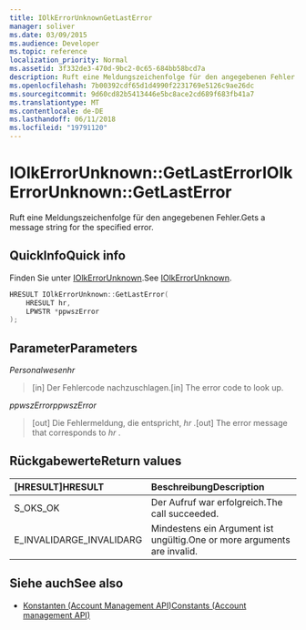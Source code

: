 ```yaml
---
title: IOlkErrorUnknownGetLastError
manager: soliver
ms.date: 03/09/2015
ms.audience: Developer
ms.topic: reference
localization_priority: Normal
ms.assetid: 3f332de3-470d-9bc2-0c65-684bb58bcd7a
description: Ruft eine Meldungszeichenfolge für den angegebenen Fehler.
ms.openlocfilehash: 7b00392cdf65d1d4990f2231769e5126c9ae26dc
ms.sourcegitcommit: 9d60cd82b5413446e5bc8ace2cd689f683fb41a7
ms.translationtype: MT
ms.contentlocale: de-DE
ms.lasthandoff: 06/11/2018
ms.locfileid: "19791120"
---
```

# <a name="iolkerrorunknowngetlasterror"></a><span data-ttu-id="e74e4-103">IOlkErrorUnknown::GetLastError</span><span class="sxs-lookup"><span data-stu-id="e74e4-103">IOlkErrorUnknown::GetLastError</span></span>

<span data-ttu-id="e74e4-104">Ruft eine Meldungszeichenfolge für den angegebenen Fehler.</span><span class="sxs-lookup"><span data-stu-id="e74e4-104">Gets a message string for the specified error.</span></span> 
  
## <a name="quick-info"></a><span data-ttu-id="e74e4-105">QuickInfo</span><span class="sxs-lookup"><span data-stu-id="e74e4-105">Quick info</span></span>

<span data-ttu-id="e74e4-106">Finden Sie unter [IOlkErrorUnknown](iolkerrorunknown.md).</span><span class="sxs-lookup"><span data-stu-id="e74e4-106">See [IOlkErrorUnknown](iolkerrorunknown.md).</span></span>
  
```cpp
HRESULT IOlkErrorUnknown::GetLastError(  
    HRESULT hr, 
    LPWSTR *ppwszError 
); 

```

## <a name="parameters"></a><span data-ttu-id="e74e4-107">Parameter</span><span class="sxs-lookup"><span data-stu-id="e74e4-107">Parameters</span></span>

<span data-ttu-id="e74e4-108">_Personalwesen_</span><span class="sxs-lookup"><span data-stu-id="e74e4-108">_hr_</span></span>
  
> <span data-ttu-id="e74e4-109">[in] Der Fehlercode nachzuschlagen.</span><span class="sxs-lookup"><span data-stu-id="e74e4-109">[in] The error code to look up.</span></span>
    
<span data-ttu-id="e74e4-110">_ppwszError_</span><span class="sxs-lookup"><span data-stu-id="e74e4-110">_ppwszError_</span></span>
  
> <span data-ttu-id="e74e4-111">[out] Die Fehlermeldung, die entspricht, *hr* .</span><span class="sxs-lookup"><span data-stu-id="e74e4-111">[out] The error message that corresponds to  *hr*  .</span></span> 
    
## <a name="return-values"></a><span data-ttu-id="e74e4-112">Rückgabewerte</span><span class="sxs-lookup"><span data-stu-id="e74e4-112">Return values</span></span>

|<span data-ttu-id="e74e4-113">**[HRESULT]**</span><span class="sxs-lookup"><span data-stu-id="e74e4-113">**HRESULT**</span></span>|<span data-ttu-id="e74e4-114">**Beschreibung**</span><span class="sxs-lookup"><span data-stu-id="e74e4-114">**Description**</span></span>|
|:-----|:-----|
|<span data-ttu-id="e74e4-115">S_OK</span><span class="sxs-lookup"><span data-stu-id="e74e4-115">S_OK</span></span>  <br/> |<span data-ttu-id="e74e4-116">Der Aufruf war erfolgreich.</span><span class="sxs-lookup"><span data-stu-id="e74e4-116">The call succeeded.</span></span>  <br/> |
|<span data-ttu-id="e74e4-117">E_INVALIDARG</span><span class="sxs-lookup"><span data-stu-id="e74e4-117">E_INVALIDARG</span></span>  <br/> |<span data-ttu-id="e74e4-118">Mindestens ein Argument ist ungültig.</span><span class="sxs-lookup"><span data-stu-id="e74e4-118">One or more arguments are invalid.</span></span>  <br/> |
   
## <a name="see-also"></a><span data-ttu-id="e74e4-119">Siehe auch</span><span class="sxs-lookup"><span data-stu-id="e74e4-119">See also</span></span>

- [<span data-ttu-id="e74e4-120">Konstanten (Account Management API)</span><span class="sxs-lookup"><span data-stu-id="e74e4-120">Constants (Account management API)</span></span>](constants-account-management-api.md)

